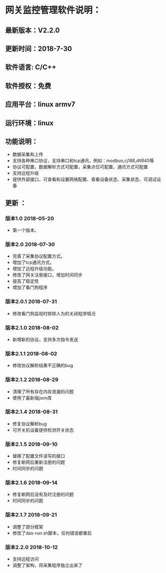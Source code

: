 ﻿# 网关监控管理软件说明：
## 最新版本：V2.2.0
## 更新时间：2018-7-30
## 软件语言: C/C++
## 软件授权：免费
## 应用平台：linux armv7
## 运行环境：linux

## 功能说明：
- 数据采集和上传
- 支持各种串口协议，支持串口和tcp通讯，例如：modbus,cj188,dtl645等
- 协议可配置，数据解析方式可配置，采集点位可配置，通讯方式可配置
- 支持远程升级
- 提供外部接口，可查看和设置网络配置、查看设备状态、采集状态、可调试设备

## 更新 ：
### 版本1.0  2018-05-20
- 第一个版本。
### 版本2.0  2018-07-30
   - 完善了采集协议配置方式。
  -  增加了tcp通讯方式。
   - 增加了远程升级功能。
   - 修改了网关注册接口，增加时间同步
  -  提高了稳定性
  - 增加了看门狗程序
### 版本2.0.1  2018-07-31
  - 修改看门狗监视时排除人为的关闭程序情况
### 版本2.1.0  2018-08-02
   - 新增新的协议，支持多次指令发送
### 版本2.1.1  2018-08-02
   - 修改协议解析结果不正确的bug
### 版本2.1.2  2018-08-29
   - 清理了所有存在内存泄漏的问题
   - 使用了最新版json库
### 版本2.1.4  2018-08-31
   - 修复协议解析bug
   - 可开关机设备提供检测开关状态
### 版本2.1.5  2018-09-10
   - 替换了配置文件读写的接口
   - 修复断网后重新注册的问题
   - 时间同步的问题
### 版本2.1.6  2018-09-14
   - 修复断网后没有及时注册的问题
   - 时间同步的问题
### 版本2.1.7  2018-09-21
   - 调整了部分框架
   - 修改了das-run.sh脚本，任何错误都重启
### 版本2.2.0  2018-10-12
   - 支持远程访问
   - 调整了架构，将采集程序独立出来了
